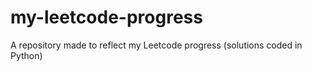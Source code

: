 # my-leetcode-progress
A repository made to reflect my Leetcode progress (solutions coded in Python)
